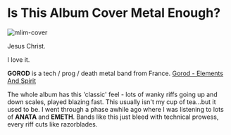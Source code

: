 # Is This Album Cover Metal Enough?

![mlim-cover](coverart_image.jpg "Gorod - A Perfect Absolution")

Jesus Christ.

I love it.

**GOROD** is a tech / prog / death metal band from France. 
[Gorod - Elements And Spirit](../static/mp3/03.-elements-and-spirit.mp3")

The whole album has this 'classic' feel - lots of wanky riffs going up and down scales, played blazing fast. This usually isn't my cup of tea...but it used to be. I went through a phase awhile ago where I was listening to lots of **ANATA** and **EMETH**. Bands like this just bleed with technical prowess, every riff cuts like razorblades.
